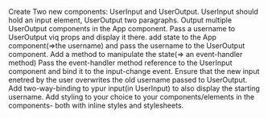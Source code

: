 Create Two new components: UserInput and UserOutput.
UserInput should hold an input element, UserOutput two paragraphs.
Output multiple UserOutput components in the App component.
Pass a username to UserOutput viq props and display it there.
add state to the App component(=>the username) and pass the username to the UserOutput component.
Add a method to manipulate the state(=> an event-handler method)
Pass the event-handler method reference to the UserInput component and bind it to the input-change event.
Ensure that the new input enetred by the user overwrites the old username passed to UserOutput.
Add two-way-binding to ypur input(in UserInput) to also display the starting username.
Add styling to your choice to your components/elements in the components- both with inline styles and stylesheets.
